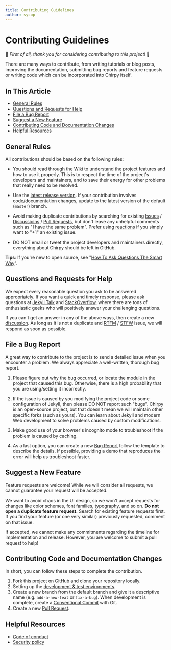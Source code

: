 ```yaml
---
title: Contributing Guidelines
author: sysop
---
```

# Contributing Guidelines

:tada: _First of all, thank you for considering contributing to this project!_ :tada:

There are many ways to contribute, from writing tutorials or blog posts, improving the documentation, submitting bug
reports and feature requests or writing code which can be incorporated into Chirpy itself.

## In This Article

- [General Rules](#general-rules)
- [Questions and Requests for Help](#questions-and-requests-for-help)
- [File a Bug Report](#file-a-bug-report)
- [Suggest a New Feature](#suggest-a-new-feature)
- [Contributing Code and Documentation Changes](#contributing-code-and-documentation-changes)
- [Helpful Resources](#helpful-resources)

## General Rules

All contributions should be based on the following rules:

- You should read through the [Wiki][wiki] to understand the project features and how to use it properly. This is to
respect the time of the project's developers and
maintainers, and to save their energy for other problems that really need to be resolved.

- Use the [latest release version][latest-ver]. If your contribution involves code/documentation changes, update to the
latest version of the default (`master`) branch.

- Avoid making duplicate contributions by searching for existing [Issues][issues] / [Discussioins][discus] /
[Pull Requests][pr], but don't leave any unhelpful comments such as "I have the same problem". Prefer using
[reactions][gh-reactions] if you simply want to "+1" an existing issue.

- DO NOT email or tweet the
project developers and maintainers directly, everything about Chirpy should be left in GitHub.

**Tips**: If you're new to open source, see "[How To Ask Questions The Smart Way][ext-reading]".

## Questions and Requests for Help

We expect every reasonable question you ask to be answered appropriately. If you want a quick and timely response,
please ask questions at [Jekyll Talk][jekyll-talk] and [StackOverflow][stack-overflow], where there are tons of
enthusiastic geeks who will positively answer your challenging questions.

If you can't get an answer in any of the above ways, then create a new [discussion][discus]. As long as it is not a
duplicate and [RTFM][rtfm] / [STFW][stfw] issue, we will respond as soon as possible.

## File a Bug Report

A great way to contribute to the project is to send a detailed issue when you encounter a problem. We always appreciate
a well-written, thorough bug report.

1. Please figure out why the bug occurred, or locate the module in the project that caused this bug. Otherwise, there is
a high probability that you are using/setting it incorrectly.

2. If the issue is caused by you modifying the project code or some configuration of Jekyll, then please DO NOT
report such "bugs".
Chirpy is an open-source project, but that doesn't mean we will maintain other specific forks (such as yours).
You can learn about Jekyll and modern Web development to solve problems caused by custom modifications.

3. Make good use of your browser's incognito mode to troubleshoot if the problem is caused by caching.

4. As a last option, you can create a new [Bug Report][new-issue] follow the template to describe the details.
If possible, providing a demo that reproduces the error will help us troubleshoot faster.

## Suggest a New Feature

Feature requests are welcome! While we will consider all requests, we cannot guarantee your request will be accepted.

We want to avoid chaos in the UI design, so we won't accept requests for changes like color schemes, font families,
typography, and so on. **Do not open a duplicate feature request.** Search for existing feature requests first. If you
find your feature (or one very similar) previously requested, comment on that issue.

If accepted, we cannot make any commitments regarding the timeline for implementation and release. However, you are
welcome to submit a pull request to help!

## Contributing Code and Documentation Changes

In short, you can follow these steps to complete the contribution.

1. Fork this project on GitHub and clone your repository locally.
2. Setting up the [development & test environments][dev-env].
3. Create a new branch from the default branch and give it a descriptive name (e.g. `add-a-new-feat` or `fix-a-bug`).
When development is complete, create a [Conventional Commit][cc] with Git.
4. Create a new [Pull Request][gh-pr].

## Helpful Resources

- [Code of conduct](https://github.com/cotes2020/jekyll-theme-chirpy/blob/master/docs/CODE_OF_CONDUCT.md)
- [Security policy](https://github.com/cotes2020/jekyll-theme-chirpy/blob/master/docs/SECURITY.md)

[latest-ver]: https://github.com/cotes2020/jekyll-theme-chirpy/releases/latest
[wiki]: https://github.com/cotes2020/jekyll-theme-chirpy/wiki
[issues]: https://github.com/cotes2020/jekyll-theme-chirpy/issues?q=is%3Aissue
[pr]: https://github.com/cotes2020/jekyll-theme-chirpy/pulls
[discus]: https://github.com/cotes2020/jekyll-theme-chirpy/discussions
[ext-reading]: http://www.catb.org/~esr/faqs/smart-questions.html
[jekyll-talk]: https://talk.jekyllrb.com/
[stack-overflow]: https://stackoverflow.com/questions/tagged/jekyll
[rtfm]: https://en.wikipedia.org/wiki/RTFM
[stfw]: https://www.webster-dictionary.org/definition/STFW
[gh-reactions]: https://github.blog/2016-03-10-add-reactions-to-pull-requests-issues-and-comments/
[new-issue]: https://github.com/cotes2020/jekyll-theme-chirpy/issues/new/choose
[dev-env]: https://github.com/cotes2020/jekyll-theme-chirpy/wiki/Development-&-Test-Environments
[cc]: https://www.conventionalcommits.org/
[gh-pr]: https://docs.github.com/en/pull-requests/collaborating-with-pull-requests/proposing-changes-to-your-work-with-pull-requests/about-pull-requests
